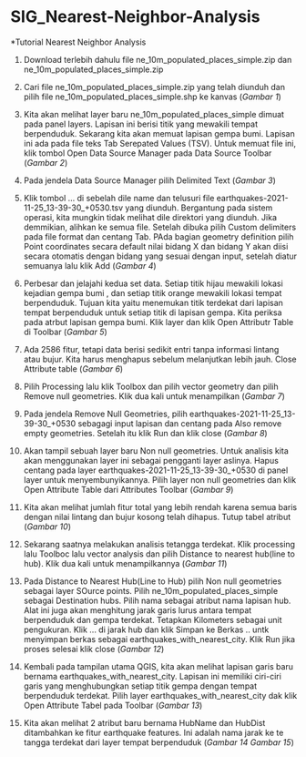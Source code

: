 # SIG_Nearest-Neighbor-Analysis

*Tutorial Nearest Neighbor Analysis 

1. Download terlebih dahulu file ne_10m_populated_places_simple.zip dan ne_10m_populated_places_simple.zip

2. Cari file ne_10m_populated_places_simple.zip yang telah diunduh dan pilih file ne_10m_populated_places_simple.shp ke kanvas (*Gambar 1*)

3. Kita akan melihat layer baru ne_10m_populated_places_simple dimuat pada panel layers. Lapisan ini berisi titik yang mewakili tempat berpenduduk. Sekarang kita akan memuat lapisan gempa bumi. Lapisan ini ada pada file teks Tab Serepated Values (TSV). Untuk memuat file ini, klik tombol Open Data Source Manager pada Data Source Toolbar (*Gambar 2*)

4. Pada jendela Data Source Manager pilih Delimited Text (*Gambar 3*)

5. Klik tombol ... di sebelah dile name dan telusuri file earthquakes-2021-11-25_13-39-30_+0530.tsv yang diunduh. Bergantung pada sistem operasi, kita mungkin tidak melihat dile direktori yang diunduh. Jika demmikian, alihkan ke semua file. Setelah dibuka pilih Custom delimiters pada file format dan centang Tab. PAda bagian geometry definition pilih Point coordinates secara default nilai bidang X dan bidang Y akan diisi secara otomatis dengan bidang yang sesuai dengan input, setelah diatur semuanya lalu klik Add (*Gambar 4*)

6. Perbesar dan jelajahi kedua set data. Setiap titik hijau mewakili lokasi kejadian gempa bumi , dan setiap titik orange mewakili lokasi tempat berpenduduk. Tujuan kita yaitu menemukan titik terdekat dari lapisan tempat berpenduduk untuk setiap titik di lapisan gempa. Kita periksa pada atrbut lapisan gempa bumi. Klik layer dan klik Open Attributr Table di Toolbar (*Gambar 5*)

7. Ada 2586 fitur, tetapi data berisi sedikit entri tanpa informasi lintang atau bujur. Kita harus menghapus sebelum melanjutkan lebih jauh. Close Attribute table (*Gambar 6*)

8. Pilih Processing lalu klik Toolbox dan pilih vector geometry dan pilih Remove null geometries. Klik dua kali untuk menampilkan (*Gambar 7*)
 
9. Pada jendela Remove Null Geometries, pilih earthquakes-2021-11-25_13-39-30_+0530 sebagagi input lapisan dan centang pada Also remove empty geometries. Setelah itu klik Run dan klik close (*Gambar 8*)

10. Akan tampil sebuah layer baru Non null geometries. Untuk analisis kita akan menggunakan layer ini sebagai pengganti layer aslinya. Hapus centang pada layer earthquakes-2021-11-25_13-39-30_+0530 di panel layer untuk menyembunyikannya. Pilih layer non null geometries dan klik Open Attribute Table dari Attributes Toolbar (*Gambar 9*)

11. Kita akan melihat jumlah fitur total yang lebih rendah karena semua baris dengan nilai lintang dan bujur kosong telah dihapus. Tutup tabel atribut (*Gambar 10*)

12. Sekarang saatnya melakukan analisis tetangga terdekat. Klik processing lalu Toolboc lalu vector analysis dan pilih Distance to nearest hub(line to hub). Klik dua kali untuk menampilkannya (*Gambar 11*)

13. Pada Distance to Nearest Hub(Line to Hub) pilih Non null geometries sebagai layer SOurce points. Pilih ne_10m_populated_places_simple sebagai Destination hubs. Pilih nama sebagai atribut nama lapisan hub. Alat ini juga akan menghitung jarak garis lurus antara tempat berpenduduk dan gempa terdekat. Tetapkan Kilometers sebagai unit pengukuran. Klik ... di jarak hub dan klik Simpan ke Berkas .. untk menyimpan berkas sebagai earthquakes_with_nearest_city. Klik Run jika proses selesai klik close (*Gambar 12*)

14. Kembali pada tampilan utama QGIS, kita akan melihat lapisan garis baru bernama earthquakes_with_nearest_city. Lapisan ini memiliki ciri-ciri garis yang menghubungkan setiap titik gempa dengan tempat berpenduduk terdekat. Pilih layer earthquakes_with_nearest_city dak klik Open Attribute Tabel pada Toolbar (*Gambar 13*)

15. Kita akan melihat 2 atribut baru bernama HubName dan HubDist ditambahkan ke fitur earthquake features. Ini adalah nama jarak ke te tangga terdekat dari layer tempat berpenduduk (*Gambar 14* *Gambar 15*)
